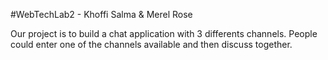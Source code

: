 #WebTechLab2 - Khoffi Salma & Merel Rose

Our project is to build a chat application with 3 differents channels. People could enter one of the channels available and then discuss together. 
